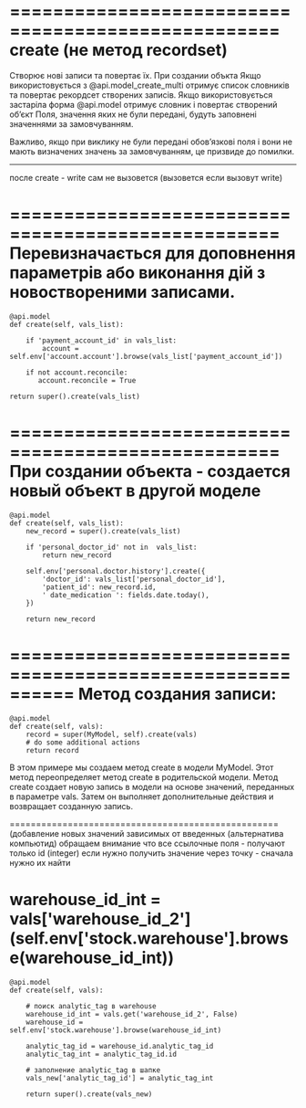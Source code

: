===================================================
create (не метод recordset)
===================================================

Створює нові записи та повертає їх.
При создании объкта
Якщо використовується з @api.model_create_multi отримує список словників та повертає рекордсет створених записів.
Якщо використовується застаріла форма @api.model отримує словник і повертає створений об’єкт
Поля, значення яких не були передані, будуть заповнені значеннями за замовчуванням.

Важливо, якщо при виклику не були передані обов’язкові поля і вони не мають визначених значень за замовчуванням, це призвиде до помилки.

--------------------------------------------------
после create - write сам не вызовется
(вызовется если вызовут write)

===================================================
 Перевизначається для доповнення параметрів або виконання дій з новоствореними записами.
===================================================

    @api.model
    def create(self, vals_list):

        if 'payment_account_id' in vals_list:
            account = self.env['account.account'].browse(vals_list['payment_account_id'])

        if not account.reconcile:
           account.reconcile = True

    return super().create(vals_list)

===================================================
При создании объекта - создается новый объект в другой моделе
===================================================

    @api.model
    def create(self, vals_list):
        new_record = super().create(vals_list)

        if 'personal_doctor_id' not in  vals_list:
            return new_record

        self.env['personal.doctor.history'].create({
            'doctor_id': vals_list['personal_doctor_id'],
            'patient_id': new_record.id,
            ' date_medication ': fields.date.today(),
        })

        return new_record

==========================================================
Метод создания записи:
===================================================

    @api.model
    def create(self, vals):
        record = super(MyModel, self).create(vals)
        # do some additional actions
        return record

В этом примере мы создаем метод create в модели MyModel. Этот метод переопределяет метод create в родительской модели. 
Метод create создает новую запись в модели на основе значений, переданных в параметре vals. 
Затем он выполняет дополнительные действия и возвращает созданную запись.



===================================================
(добавление новых значений зависимых от введенных (альтернатива компьютид)
обращаем внимание что все ссылочные поля - получают только id (integer)
если нужно получить значение через точку - сначала нужно их найти

warehouse_id_int = vals['warehouse_id_2']
(self.env['stock.warehouse'].browse(warehouse_id_int))
===================================================

    @api.model
    def create(self, vals):

        # поиск analytic_tag в warehouse
        warehouse_id_int = vals.get('warehouse_id_2', False)
        warehouse_id = self.env['stock.warehouse'].browse(warehouse_id_int)

        analytic_tag_id = warehouse_id.analytic_tag_id
        analytic_tag_int = analytic_tag_id.id

        # заполнение analytic_tag в шапке
        vals_new['analytic_tag_id'] = analytic_tag_int

        return super().create(vals_new)